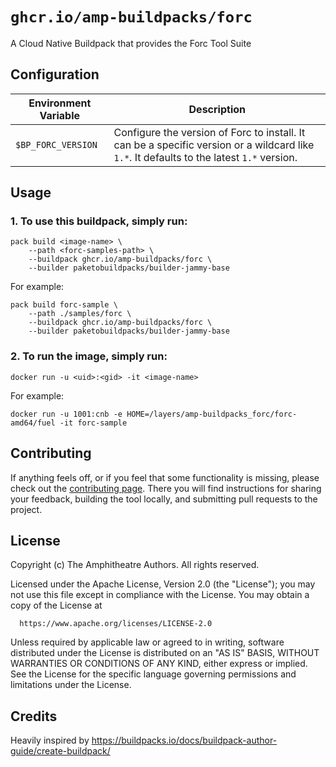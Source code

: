 # `ghcr.io/amp-buildpacks/forc`

A Cloud Native Buildpack that provides the Forc Tool Suite

## Configuration

| Environment Variable      | Description                                                                                                                                                                                                                                                                                       |
| ------------------------- | ------------------------------------------------------------------------------------------------------------------------------------------------------------------------------------------------------------------------------------------------------------------------------------------------- |
| `$BP_FORC_VERSION` | Configure the version of Forc to install. It can be a specific version or a wildcard like `1.*`. It defaults to the latest `1.*` version. |


## Usage

### 1. To use this buildpack, simply run:

```shell
pack build <image-name> \
    --path <forc-samples-path> \
    --buildpack ghcr.io/amp-buildpacks/forc \
    --builder paketobuildpacks/builder-jammy-base
```

For example:

```shell
pack build forc-sample \
    --path ./samples/forc \
    --buildpack ghcr.io/amp-buildpacks/forc \
    --builder paketobuildpacks/builder-jammy-base
```

### 2. To run the image, simply run:

```shell
docker run -u <uid>:<gid> -it <image-name>
```

For example:

```shell
docker run -u 1001:cnb -e HOME=/layers/amp-buildpacks_forc/forc-amd64/fuel -it forc-sample
```

## Contributing

If anything feels off, or if you feel that some functionality is missing, please
check out the [contributing
page](https://docs.amphitheatre.app/contributing/). There you will find
instructions for sharing your feedback, building the tool locally, and
submitting pull requests to the project.

## License

Copyright (c) The Amphitheatre Authors. All rights reserved.

Licensed under the Apache License, Version 2.0 (the "License");
you may not use this file except in compliance with the License.
You may obtain a copy of the License at

      https://www.apache.org/licenses/LICENSE-2.0

Unless required by applicable law or agreed to in writing, software
distributed under the License is distributed on an "AS IS" BASIS,
WITHOUT WARRANTIES OR CONDITIONS OF ANY KIND, either express or implied.
See the License for the specific language governing permissions and
limitations under the License.

## Credits

Heavily inspired by https://buildpacks.io/docs/buildpack-author-guide/create-buildpack/
